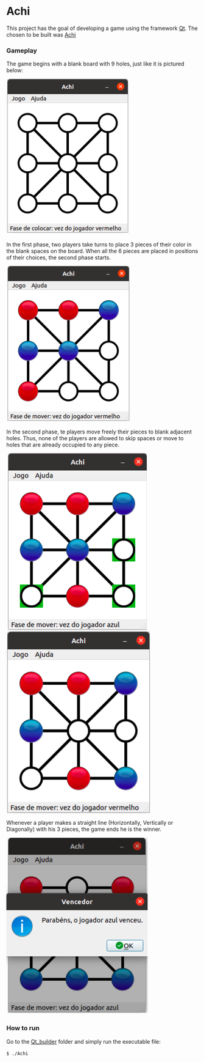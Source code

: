 # Achi

This project has the goal of developing a game using the framework [Qt](https://qt.io/developers). The chosen to be built was [Achi](https://en.wikipedia.org/wiki/Achi_(game))

### Gameplay

The game begins with a blank board with 9 holes, just like it is pictured below:

![alt text](https://github.com/Francis1408/Achi_Game/blob/main/img/Begin.png)


In the first phase, two players take turns to place 3 pieces of their color in the blank spaces on the board. When all the 6 pieces are placed in positions of their choices, the second phase starts.

![alt text](https://github.com/Francis1408/Achi_Game/blob/main/img/Phase1.png)

In the second phase, te players move freely their pieces to blank adjacent holes. Thus, none of the players are allowed to skip spaces or move to holes that are already occupied to any piece. 

![alt text](https://github.com/Francis1408/Achi_Game/blob/main/img/Phase2_1.png)
![alt text](https://github.com/Francis1408/Achi_Game/blob/main/img/Phase2_2.png)

Whenever a player makes a straight line (Horizontally, Vertically or Diagonally) with his 3 pieces, the game ends he is the winner.

![alt text](https://github.com/Francis1408/Achi_Game/blob/main/img/End.png)

### How to run

Go to the [Qt_builder](https://github.com/Francis1408/Achi_Game/tree/main/Qt_builder) folder and simply run the executable file:

```
$ ./Achi
```